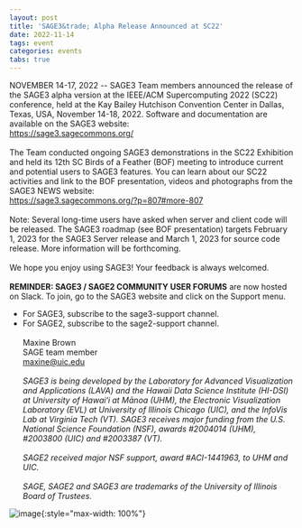 ```yaml
---
layout: post
title: 'SAGE3&trade; Alpha Release Announced at SC22'
date: 2022-11-14
tags: event
categories: events
tabs: true
---
```


NOVEMBER 14-17, 2022 -- SAGE3 Team members announced the release of the SAGE3 alpha version at the IEEE/ACM Supercomputing 2022 (SC22) conference, held at the Kay Bailey Hutchison Convention Center in Dallas, Texas, USA, November 14-18, 2022. Software and documentation are available on the SAGE3 website: <br>
<a href="https://sage3.sagecommons.org/">https://sage3.sagecommons.org/</a><br><br>
The Team conducted ongoing SAGE3 demonstrations in the SC22 Exhibition and held its 12th SC Birds of a Feather (BOF) meeting to introduce current and potential users to SAGE3 features. You can learn about our SC22 activities and link to the BOF presentation, videos and photographs from the SAGE3 NEWS website:<br>
<a href="https://sage3.sagecommons.org/?p=807#more-807">https://sage3.sagecommons.org/?p=807#more-807</a><br><br>
Note: Several long-time users have asked when server and client code will be released. The SAGE3 roadmap (see BOF presentation) targets February 1, 2023 for the SAGE3 Server release and March 1, 2023 for source code release. More information will be forthcoming.<br><br>
We hope you enjoy using SAGE3! Your feedback is always welcomed.<br><br>
<strong>REMINDER: SAGE3 / SAGE2 COMMUNITY USER FORUMS</strong> are now hosted on Slack. To join, go to the SAGE3 website and click on the Support menu.<br>
   * For SAGE3, subscribe to the sage3-support channel.<br>
   * For SAGE2, subscribe to the sage2-support channel.<br><br>
Maxine Brown<br>
SAGE team member<br>
<a href="mailto:maxine@uic.edu">maxine@uic.edu</a><br><br>
<i>SAGE3 is being developed by the Laboratory for Advanced Visualization and Applications (LAVA) and the Hawaii Data Science Institute (HI-DSI) at University of Hawaiʻi at Mānoa (UHM), the Electronic Visualization Laboratory (EVL) at University of Illinois Chicago (UIC), and the InfoVis Lab at Virginia Tech (VT). SAGE3 receives major funding from the U.S. National Science Foundation (NSF), awards #2004014 (UHM), #2003800 (UIC) and #2003387 (VT).<br><br>
SAGE2 received major NSF support, award #ACI-1441963, to UHM and UIC.<br><br>
SAGE, SAGE2 and SAGE3 are trademarks of the University of Illinois Board of Trustees.</i>

![image](https://www.evl.uic.edu/output/originals/sc22---14.jpeg-srcw.jpg){:style="max-width: 100%"}

